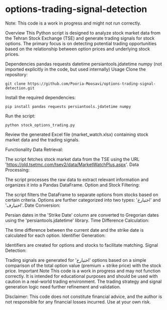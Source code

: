 # options-trading-signal-detection

Note: This code is a work in progress and might not run correctly.

Overview
This Python script is designed to analyze stock market data from the Tehran Stock Exchange (TSE) and generate trading signals for stock options. The primary focus is on detecting potential trading opportunities based on the relationship between option prices and underlying stock prices.

Dependencies
pandas
requests
datetime
persiantools.jdatetime
numpy (not imported explicitly in the code, but used internally)
Usage
Clone the repository:


```
git clone https://github.com/Pooria-Moosavi/options-trading-signal-detection.git
```

Install the required dependencies:

```
pip install pandas requests persiantools.jdatetime numpy
```
Run the script:


```
python stock_options_trading.py
```
Review the generated Excel file (market_watch.xlsx) containing stock market data and the trading signals.

Functionality
Data Retrieval:

The script fetches stock market data from the TSE using the URL 'https://old.tsetmc.com/tsev2/data/MarketWatchPlus.aspx'.
Data Processing:

The script processes the raw data to extract relevant information and organizes it into a Pandas DataFrame.
Option and Stock Filtering:

The script filters the DataFrame to separate options from stocks based on certain criteria.
Options are further categorized into two types: 'اختيارخ' and 'اختيارف'.
Date Conversion:

Persian dates in the 'Strike Date' column are converted to Gregorian dates using the 'persiantools.jdatetime' library.
Time Difference Calculation:

The time difference between the current date and the strike date is calculated for each option.
Identifier Generation:

Identifiers are created for options and stocks to facilitate matching.
Signal Detection:

Trading signals are generated for 'اختيارخ' options based on a simple comparison of the total option value (premium + strike price) with the stock price.
Important Note
This code is a work in progress and may not function correctly. It is intended for educational purposes and should be used with caution in a real-world trading environment. The trading strategy and signal generation logic need further refinement and validation.

Disclaimer: This code does not constitute financial advice, and the author is not responsible for any financial losses incurred. Use at your own risk.
